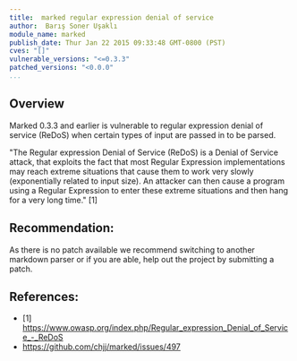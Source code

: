 ```yaml
---
title:  marked regular expression denial of service
author:  Barış Soner Uşaklı
module_name: marked
publish_date: Thur Jan 22 2015 09:33:48 GMT-0800 (PST) 
cves: "[]"
vulnerable_versions: "<=0.3.3"
patched_versions: "<0.0.0"
...
```


## Overview

Marked 0.3.3 and earlier is vulnerable to regular expression denial of service (ReDoS) when certain types of input are passed in to be parsed.

"The Regular expression Denial of Service (ReDoS) is a Denial of Service attack, that exploits the fact that most Regular Expression implementations may reach extreme situations that cause them to work very slowly (exponentially related to input size). An attacker can then cause a program using a Regular Expression to enter these extreme situations and then hang for a very long time." [1]

## Recommendation:

As there is no patch available we recommend switching to another markdown parser or if you are able, help out the project by submitting a patch.

## References:
- [1] https://www.owasp.org/index.php/Regular_expression_Denial_of_Service_-_ReDoS
- https://github.com/chjj/marked/issues/497 

